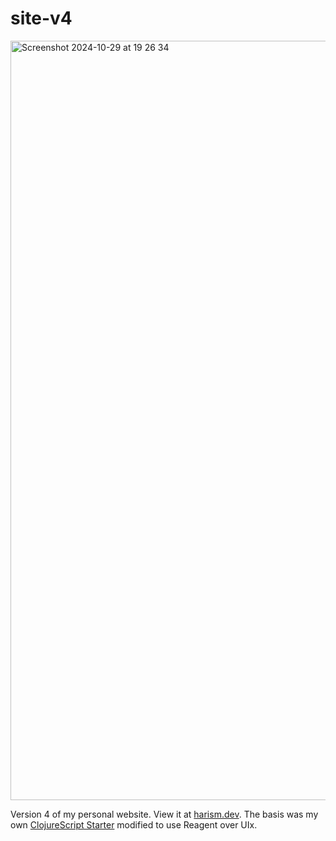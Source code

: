 # site-v4

<img width="1215" alt="Screenshot 2024-10-29 at 19 26 34" src="https://github.com/user-attachments/assets/379e2238-1158-4219-9172-11190078f99a">

Version 4 of my personal website. View it at [harism.dev](https://harism.dev). The basis was my own [ClojureScript Starter](https://github.com/harismh/utsb-cljs-starter) modified to use Reagent over UIx.
